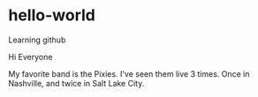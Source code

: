 # hello-world
Learning github

Hi Everyone

My favorite band is the Pixies. I've seen them live 3 times. Once in Nashville, and twice in Salt Lake City.
